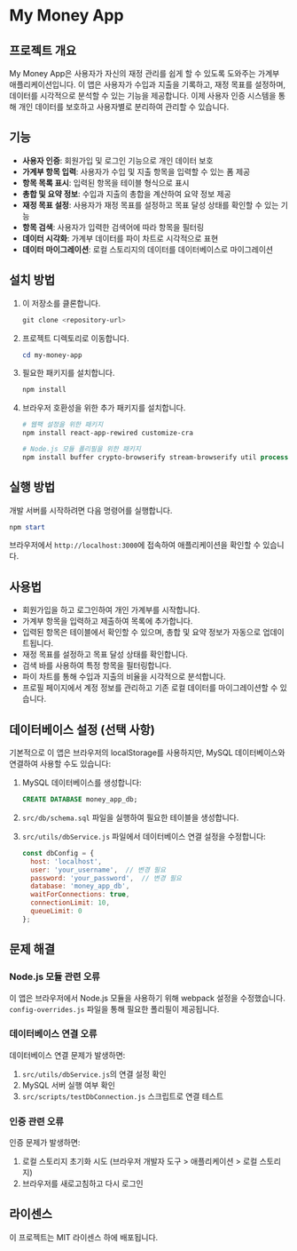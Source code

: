 # My Money App

## 프로젝트 개요
My Money App은 사용자가 자신의 재정 관리를 쉽게 할 수 있도록 도와주는 가계부 애플리케이션입니다. 이 앱은 사용자가 수입과 지출을 기록하고, 재정 목표를 설정하며, 데이터를 시각적으로 분석할 수 있는 기능을 제공합니다. 이제 사용자 인증 시스템을 통해 개인 데이터를 보호하고 사용자별로 분리하여 관리할 수 있습니다.

## 기능
- **사용자 인증**: 회원가입 및 로그인 기능으로 개인 데이터 보호
- **가계부 항목 입력**: 사용자가 수입 및 지출 항목을 입력할 수 있는 폼 제공
- **항목 목록 표시**: 입력된 항목을 테이블 형식으로 표시
- **총합 및 요약 정보**: 수입과 지출의 총합을 계산하여 요약 정보 제공
- **재정 목표 설정**: 사용자가 재정 목표를 설정하고 목표 달성 상태를 확인할 수 있는 기능
- **항목 검색**: 사용자가 입력한 검색어에 따라 항목을 필터링
- **데이터 시각화**: 가계부 데이터를 파이 차트로 시각적으로 표현
- **데이터 마이그레이션**: 로컬 스토리지의 데이터를 데이터베이스로 마이그레이션

## 설치 방법
1. 이 저장소를 클론합니다.
   ```powershell
   git clone <repository-url>
   ```
2. 프로젝트 디렉토리로 이동합니다.
   ```powershell
   cd my-money-app
   ```
3. 필요한 패키지를 설치합니다.
   ```powershell
   npm install
   ```
   
4. 브라우저 호환성을 위한 추가 패키지를 설치합니다.
   ```powershell
   # 웹팩 설정을 위한 패키지
   npm install react-app-rewired customize-cra
   
   # Node.js 모듈 폴리필을 위한 패키지
   npm install buffer crypto-browserify stream-browserify util process browserify-zlib url timers-browserify
   ```

## 실행 방법
개발 서버를 시작하려면 다음 명령어를 실행합니다.
```powershell
npm start
```
브라우저에서 `http://localhost:3000`에 접속하여 애플리케이션을 확인할 수 있습니다.

## 사용법
- 회원가입을 하고 로그인하여 개인 가계부를 시작합니다.
- 가계부 항목을 입력하고 제출하여 목록에 추가합니다.
- 입력된 항목은 테이블에서 확인할 수 있으며, 총합 및 요약 정보가 자동으로 업데이트됩니다.
- 재정 목표를 설정하고 목표 달성 상태를 확인합니다.
- 검색 바를 사용하여 특정 항목을 필터링합니다.
- 파이 차트를 통해 수입과 지출의 비율을 시각적으로 분석합니다.
- 프로필 페이지에서 계정 정보를 관리하고 기존 로컬 데이터를 마이그레이션할 수 있습니다.

## 데이터베이스 설정 (선택 사항)
기본적으로 이 앱은 브라우저의 localStorage를 사용하지만, MySQL 데이터베이스와 연결하여 사용할 수도 있습니다:

1. MySQL 데이터베이스를 생성합니다:
   ```sql
   CREATE DATABASE money_app_db;
   ```

2. `src/db/schema.sql` 파일을 실행하여 필요한 테이블을 생성합니다.

3. `src/utils/dbService.js` 파일에서 데이터베이스 연결 설정을 수정합니다:
   ```javascript
   const dbConfig = {
     host: 'localhost',
     user: 'your_username',  // 변경 필요
     password: 'your_password',  // 변경 필요
     database: 'money_app_db',
     waitForConnections: true,
     connectionLimit: 10,
     queueLimit: 0
   };
   ```

## 문제 해결

### Node.js 모듈 관련 오류
이 앱은 브라우저에서 Node.js 모듈을 사용하기 위해 webpack 설정을 수정했습니다. `config-overrides.js` 파일을 통해 필요한 폴리필이 제공됩니다.

### 데이터베이스 연결 오류
데이터베이스 연결 문제가 발생하면:
1. `src/utils/dbService.js`의 연결 설정 확인
2. MySQL 서버 실행 여부 확인
3. `src/scripts/testDbConnection.js` 스크립트로 연결 테스트

### 인증 관련 오류
인증 문제가 발생하면:
1. 로컬 스토리지 초기화 시도 (브라우저 개발자 도구 > 애플리케이션 > 로컬 스토리지)
2. 브라우저를 새로고침하고 다시 로그인

## 라이센스
이 프로젝트는 MIT 라이센스 하에 배포됩니다.